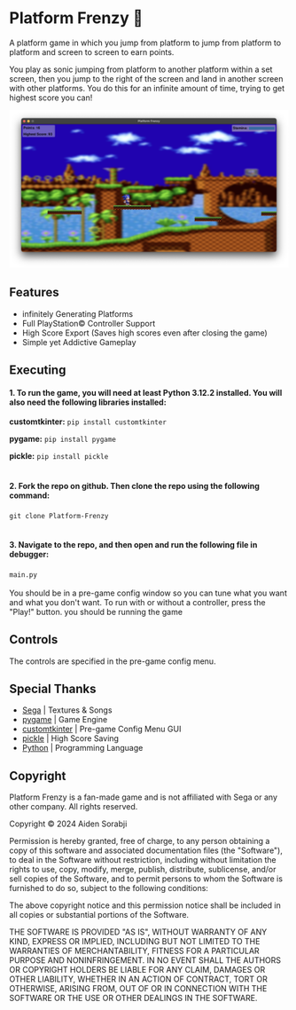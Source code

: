 # Platform Frenzy 👾
A platform game in which you jump from platform to jump from platform to platform and screen to screen to earn points.

You play as sonic jumping from platform to another platform within a set screen, then you jump to the right of the screen and land in another screen with other platforms. You do this for an infinite amount of time, trying to get highest score you can!

![alt text](https://github.com/AidenSorabji/Platform-Frenzy/blob/main/platform-frenzy-thumbnail.png)

## Features
- infinitely Generating Platforms
- Full PlayStation© Controller Support
- High Score Export (Saves high scores even after closing the game)
- Simple yet Addictive Gameplay

## Executing 
#### 1. To run the game, you will need at least Python 3.12.2 installed. You will also need the following libraries installed:

**customtkinter:** `pip install customtkinter`

**pygame:** `pip install pygame`

**pickle:** `pip install pickle`
<br> 
</br>
#### 2. Fork the repo on github. Then clone the repo using the following command:

`git clone Platform-Frenzy`
<br> 
</br>
#### 3. Navigate to the repo, and then open and run the following file in debugger:

`main.py`
<br> 
</br>
You should be in a pre-game config window so you can tune what you want and what you don't want. To run with or without a controller, press the "Play!" button. you should be running the game

## Controls
The controls are specified in the pre-game config menu.

## Special Thanks
- [Sega](https://www.sega.com) | Textures & Songs
- [pygame](https://www.pygame.org) | Game Engine
- [customtkinter](https://github.com/TomSchimansky/customtkinter) | Pre-game Config Menu GUI
- [pickle](https://docs.python.org/3/library/pickle.html) | High Score Saving
- [Python](https://www.python.org) | Programming Language

## Copyright
Platform Frenzy is a fan-made game and is not affiliated with Sega or any other company. 
All rights reserved.

Copyright © 2024 Aiden Sorabji

Permission is hereby granted, free of charge, to any person obtaining a copy
of this software and associated documentation files (the "Software"), to deal
in the Software without restriction, including without limitation the rights
to use, copy, modify, merge, publish, distribute, sublicense, and/or sell
copies of the Software, and to permit persons to whom the Software is
furnished to do so, subject to the following conditions:

The above copyright notice and this permission notice shall be included in all
copies or substantial portions of the Software.

THE SOFTWARE IS PROVIDED "AS IS", WITHOUT WARRANTY OF ANY KIND, EXPRESS OR
IMPLIED, INCLUDING BUT NOT LIMITED TO THE WARRANTIES OF MERCHANTABILITY,
FITNESS FOR A PARTICULAR PURPOSE AND NONINFRINGEMENT. IN NO EVENT SHALL THE
AUTHORS OR COPYRIGHT HOLDERS BE LIABLE FOR ANY CLAIM, DAMAGES OR OTHER
LIABILITY, WHETHER IN AN ACTION OF CONTRACT, TORT OR OTHERWISE, ARISING FROM,
OUT OF OR IN CONNECTION WITH THE SOFTWARE OR THE USE OR OTHER DEALINGS IN THE
SOFTWARE.
